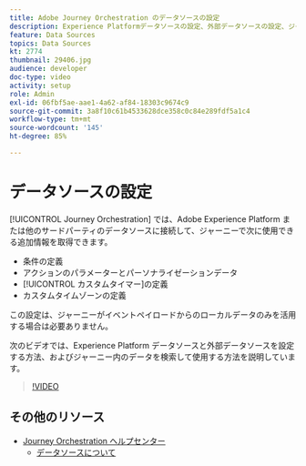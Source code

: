 ```yaml
---
title: Adobe Journey Orchestration のデータソースの設定
description: Experience Platformデータソースの設定、外部データソースの設定、ジャーニーでのデータの検索と使用の方法について説明します。
feature: Data Sources
topics: Data Sources
kt: 2774
thumbnail: 29406.jpg
audience: developer
doc-type: video
activity: setup
role: Admin
exl-id: 06fbf5ae-aae1-4a62-af84-18303c9674c9
source-git-commit: 3a8f10c61b4533628dce358c0c84e289fdf5a1c4
workflow-type: tm+mt
source-wordcount: '145'
ht-degree: 85%

---
```


# データソースの設定

[!UICONTROL Journey Orchestration] では、Adobe Experience Platform または他のサードパーティのデータソースに接続して、ジャーニーで次に使用できる追加情報を取得できます。

* 条件の定義
* アクションのパラメーターとパーソナライゼーションデータ
* [!UICONTROL カスタムタイマー]の定義
* カスタムタイムゾーンの定義

この設定は、ジャーニーがイベントペイロードからのローカルデータのみを活用する場合は必要ありません。

次のビデオでは、Experience Platform データソースと外部データソースを設定する方法、およびジャーニー内のデータを検索して使用する方法を説明しています。

>[!VIDEO](https://video.tv.adobe.com/v/29406?quality=12)

## その他のリソース

* [Journey Orchestration ヘルプセンター](https://docs.adobe.com/content/help/ja/journeys/using/journey-orchestration-home.html)
   * [データソースについて](https://docs.adobe.com/content/help/ja-JP/journeys/using/data-source-journeys/about-data-sources.html)
